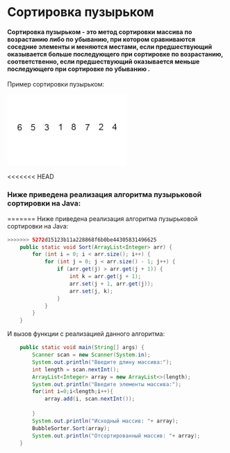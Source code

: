 # Сортировка пузырьком
#### Сортировка пузырьком - это метод сортировки массива по возрастанию либо по убыванию, при котором сравниваются соседние элементы и меняются местами, если предшествующий оказывается больше последующего при сортировке по возрастанию, соответственно, если предшествующий оказывается меньше последующего при сортировке по убыванию .

Пример сортировки пузырьком: 

![Bubble sort](resources/bubble-sort.gif)

<<<<<<< HEAD
### Ниже приведена реализация алгоритма пузырьковой сортировки на Java: 

=======
Ниже приведена реализация алгоритма пузырьковой сортировки на Java: 
```java
>>>>>>> 5272d15123b11a228868f6b0be44305831496625
    public static void Sort(ArrayList<Integer> arr) {
        for (int i = 0; i < arr.size(); i++) {
            for (int j = 0; j < arr.size() - 1; j++) {
                if (arr.get(j) > arr.get(j + 1)) {
                    int k = arr.get(j + 1);
                    arr.set(j + 1, arr.get(j));
                    arr.set(j, k);
                }
            }
        }
    }
```

И вызов функции с реализацией данного алгоритма: 
```java
    public static void main(String[] args) {
        Scanner scan = new Scanner(System.in);
        System.out.println("Введите длину массива:");
        int length = scan.nextInt();
        ArrayList<Integer> array = new ArrayList<>(length);
        System.out.println("Введите элементы массива:");
        for(int i=0;i<length;i++){
            array.add(i, scan.nextInt());

        }
        System.out.println("Исходный массив: "+ array);
        BubbleSorter.Sort(array);
        System.out.println("Отсортированный массив: "+ array);
    }
```
